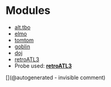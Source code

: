
# Modules

* [alt.tbo](/retired/alt.tbo/)
* [elmo](/elmo/)
* [tomtom](/retired/tomtom/)
* [goblin](/goblin/)
* [doj](/doj/)
* [retroATL3](/retroATL3/)
* Probe used: __[retroATL3](/include/probes/auto/retroATL3.md)__


[](@autogenerated - invisible comment)